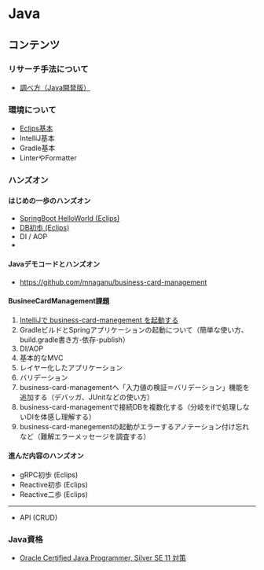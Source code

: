 # Java

## コンテンツ

### リサーチ手法について

- [調べ方（Java開発版）](./researchAndDevelopment.md)

### 環境について

- [Eclips基本](./setup_eclips.md)
- IntelliJ基本
- Gradle基本
- LinterやFormatter  

### ハンズオン

#### はじめの一歩のハンズオン

- [SpringBoot HelloWorld (Eclips)](./springboot_helloworld.md)
- [DB初歩 (Eclips)](./springboot_db_intro.md)
- DI / AOP
- 
  

#### Javaデモコードとハンズオン

- https://github.com/mnaganu/business-card-management

#### BusineeCardManagement課題

1. [IntelliJで business-card-manegement を起動する](./bcm_intellij_first-step.md)
2. GradleビルドとSpringアプリケーションの起動について（簡単な使い方、build.gradle書き方-依存-publish）
3. DI/AOP
4. 基本的なMVC
5. レイヤー化したアプリケーション
6. バリデーション
7. business-card-managementへ「入力値の検証＝バリデーション」機能を追加する（デバッガ、JUnitなどの使い方）
8. business-card-managementで接続DBを複数化する（分岐をifで処理しないDIを体感し理解する）
9. business-card-manegementの起動がエラーするアノテーション付け忘れなど（難解エラーメッセージを調査する）

#### 進んだ内容のハンズオン

- gRPC初歩 (Eclips)
- Reactive初歩 (Eclips)
- Reactive二歩 (Eclips)
----
- API (CRUD)

### Java資格

- [Oracle Certified Java Programmer, Silver SE 11 対策](./ocjp_silver.md)
